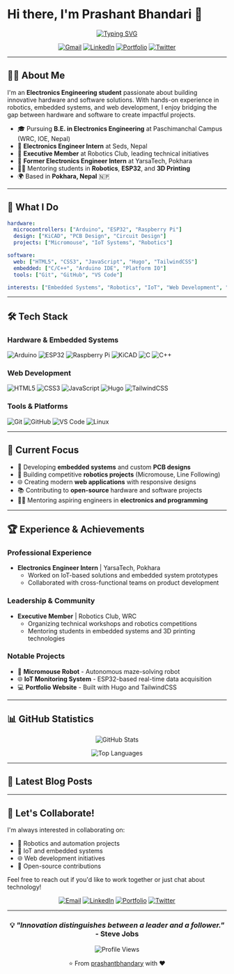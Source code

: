 # Hi there, I'm Prashant Bhandari 👋

<div align="center">
  
[![Typing SVG](https://readme-typing-svg.herokuapp.com?font=Fira+Code&pause=1000&color=2196F3&center=true&vCenter=true&width=500&lines=Electronics+Engineering+Student;Robotics+%26+Embedded+Systems+Developer;IoT+Solutions+Architect;Open+Source+Contributor)](https://git.io/typing-svg)

[![Gmail](https://img.shields.io/badge/-santhprashant@gmail.com-D14836?style=flat-square&logo=gmail&logoColor=white)](mailto:santhprashant@gmail.com)
[![LinkedIn](https://img.shields.io/badge/-prashantbdri-0077B5?style=flat-square&logo=linkedin&logoColor=white)](https://www.linkedin.com/in/prashantbdri)
[![Portfolio](https://img.shields.io/badge/-Portfolio-FF5722?style=flat-square&logo=google-chrome&logoColor=white)](https://bhandadari-prashant.com.np)
[![Twitter](https://img.shields.io/badge/-@prashant_usr-1DA1F2?style=flat-square&logo=twitter&logoColor=white)](https://twitter.com/prashant_usr)

</div>

---

## 👨‍💻 About Me

I'm an **Electronics Engineering student** passionate about building innovative hardware and software solutions. With hands-on experience in robotics, embedded systems, and web development, I enjoy bridging the gap between hardware and software to create impactful projects.

- 🎓 Pursuing **B.E. in Electronics Engineering** at Paschimanchal Campus (WRC, IOE, Nepal)
- 💼 **Electronics Engineer Intern** at Seds, Nepal
- 🤖 **Executive Member** at Robotics Club, leading technical initiatives
- 💼 **Former Electronics Engineer Intern** at YarsaTech, Pokhara
- 🧑‍🏫 Mentoring students in **Robotics**, **ESP32**, and **3D Printing**
- 🌍 Based in **Pokhara, Nepal** 🇳🇵

---

## 🚀 What I Do

```yaml
hardware:
  microcontrollers: ["Arduino", "ESP32", "Raspberry Pi"]
  design: ["KiCAD", "PCB Design", "Circuit Design"]
  projects: ["Micromouse", "IoT Systems", "Robotics"]

software:
  web: ["HTML5", "CSS3", "JavaScript", "Hugo", "TailwindCSS"]
  embedded: ["C/C++", "Arduino IDE", "Platform IO"]
  tools: ["Git", "GitHub", "VS Code"]

interests: ["Embedded Systems", "Robotics", "IoT", "Web Development", "Open Source"]
```

---

## 🛠️ Tech Stack

### Hardware & Embedded Systems
![Arduino](https://img.shields.io/badge/-Arduino-00979D?style=flat-square&logo=Arduino&logoColor=white)
![ESP32](https://img.shields.io/badge/-ESP32-000000?style=flat-square&logo=espressif&logoColor=white)
![Raspberry Pi](https://img.shields.io/badge/-Raspberry%20Pi-C51A4A?style=flat-square&logo=Raspberry-Pi&logoColor=white)
![KiCAD](https://img.shields.io/badge/-KiCAD-314CB0?style=flat-square&logo=kicad&logoColor=white)
![C](https://img.shields.io/badge/-C-A8B9CC?style=flat-square&logo=c&logoColor=black)
![C++](https://img.shields.io/badge/-C++-00599C?style=flat-square&logo=cplusplus&logoColor=white)

### Web Development
![HTML5](https://img.shields.io/badge/-HTML5-E34F26?style=flat-square&logo=html5&logoColor=white)
![CSS3](https://img.shields.io/badge/-CSS3-1572B6?style=flat-square&logo=css3&logoColor=white)
![JavaScript](https://img.shields.io/badge/-JavaScript-F7DF1E?style=flat-square&logo=javascript&logoColor=black)
![Hugo](https://img.shields.io/badge/-Hugo-FF4088?style=flat-square&logo=hugo&logoColor=white)
![TailwindCSS](https://img.shields.io/badge/-TailwindCSS-38B2AC?style=flat-square&logo=tailwind-css&logoColor=white)

### Tools & Platforms
![Git](https://img.shields.io/badge/-Git-F05032?style=flat-square&logo=git&logoColor=white)
![GitHub](https://img.shields.io/badge/-GitHub-181717?style=flat-square&logo=github&logoColor=white)
![VS Code](https://img.shields.io/badge/-VS%20Code-007ACC?style=flat-square&logo=visual-studio-code&logoColor=white)
![Linux](https://img.shields.io/badge/-Linux-FCC624?style=flat-square&logo=linux&logoColor=black)

---

## 🎯 Current Focus

- 🔬 Developing **embedded systems** and custom **PCB designs**
- 🤖 Building competitive **robotics projects** (Micromouse, Line Following)
- 🌐 Creating modern **web applications** with responsive designs
- 📚 Contributing to **open-source** hardware and software projects
- 🧑‍🏫 Mentoring aspiring engineers in **electronics and programming**

---

## 🏆 Experience & Achievements

### Professional Experience
- **Electronics Engineer Intern** | YarsaTech, Pokhara
  - Worked on IoT-based solutions and embedded system prototypes
  - Collaborated with cross-functional teams on product development

### Leadership & Community
- **Executive Member** | Robotics Club, WRC
  - Organizing technical workshops and robotics competitions
  - Mentoring students in embedded systems and 3D printing technologies

### Notable Projects
- 🤖 **Micromouse Robot** - Autonomous maze-solving robot
- 🌐 **IoT Monitoring System** - ESP32-based real-time data acquisition
- 💻 **Portfolio Website** - Built with Hugo and TailwindCSS

---

## 📊 GitHub Statistics

<div align="center">

![GitHub Stats](https://github-readme-stats.vercel.app/api?username=prashantbhandary&show_icons=true&theme=tokyonight&hide_border=true&count_private=true)

![Top Languages](https://github-readme-stats.vercel.app/api/top-langs/?username=prashantbhandary&layout=compact&theme=tokyonight&hide_border=true)

</div>

---

## 📝 Latest Blog Posts

<!-- BLOG-POST-LIST:START -->
<!-- This section can be auto-updated using GitHub Actions -->
<!-- BLOG-POST-LIST:END -->

---

## 🤝 Let's Collaborate!

I'm always interested in collaborating on:
- 🤖 Robotics and automation projects
- 🔌 IoT and embedded systems
- 🌐 Web development initiatives
- 📖 Open-source contributions

Feel free to reach out if you'd like to work together or just chat about technology!

<div align="center">

[![Email](https://img.shields.io/badge/Email-santhprashant@gmail.com-D14836?style=for-the-badge&logo=gmail&logoColor=white)](mailto:santhprashant@gmail.com)
[![LinkedIn](https://img.shields.io/badge/LinkedIn-Connect-0077B5?style=for-the-badge&logo=linkedin&logoColor=white)](https://www.linkedin.com/in/prashantbdri)
[![Portfolio](https://img.shields.io/badge/Portfolio-Visit-FF5722?style=for-the-badge&logo=google-chrome&logoColor=white)](https://bhandadari-prashant.com.np)
[![Twitter](https://img.shields.io/badge/Twitter-Follow-1DA1F2?style=for-the-badge&logo=twitter&logoColor=white)](https://twitter.com/prashant_usr)

</div>

---

<div align="center">

### 💡 *"Innovation distinguishes between a leader and a follower."* - Steve Jobs

![Profile Views](https://komarev.com/ghpvc/?username=prashantbhandary&color=blueviolet&style=flat-square)

⭐️ From [prashantbhandary](https://github.com/prashantbhandary) with ❤️

</div>
